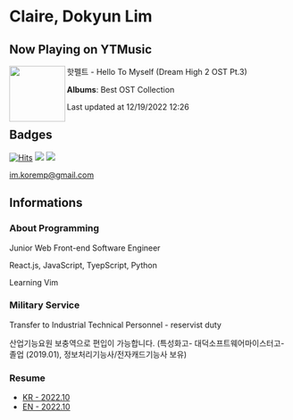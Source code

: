 # Claire, Dokyun Lim

## Now Playing on YTMusic

[<img align="left" width="100" src="https://lh3.googleusercontent.com/Y-mIAUE2k91ByduGmxyiGdXkFaqy_HUWBRO3qKI-Z2fyHFIeUUCBtuayBaTQMVLX9xF0LI0TFYzdF9g">](https://music.youtube.com/watch?v=5oPNuJl8T_8)

핫펠트 - Hello To Myself (Dream High 2 OST Pt.3)

**Albums**: Best OST Collection

Last updated at 12/19/2022 12:26

## Badges

[![Hits](https://hits.seeyoufarm.com/api/count/incr/badge.svg?url=https%3A%2F%2Fgithub.com%2Fkoremp%2Fkormep&count_bg=%2379C83D&title_bg=%23555555&icon=&icon_color=%23E7E7E7&title=hits&edge_flat=false)](https://hits.seeyoufarm.com)
<a href="https://dev.to/koremp"><img src="https://img.shields.io/badge/dev.to-0A0A0A?style=for-the-badge&logo=devdotto&logoColor=white"/></a>
<a href="https://www.linkedin.com/in/koremp"><img src="https://img.shields.io/badge/LinkedIn-0077B5?style=flat-square&logo=linkedin&logoColor=white"/></a>

im.koremp@gmail.com

## Informations

### About Programming

Junior Web Front-end Software Engineer

React.js, JavaScript, TyepScript, Python

Learning Vim

### Military Service

Transfer to Industrial Technical Personnel - reservist duty

산업기능요원 보충역으로 편입이 가능합니다. (특성화고- 대덕소프트웨어마이스터고- 졸업 (2019.01), 정보처리기능사/전자캐드기능사 보유)

### Resume

* [KR - 2022.10](./resume/README.md)
* [EN - 2022.10](./resume/README.en.md)
